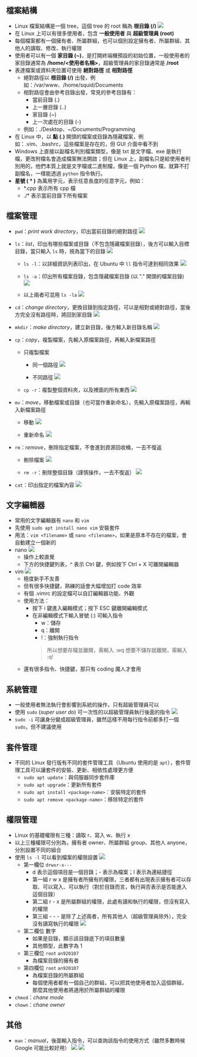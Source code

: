 ## 檔案結構

- Linux 檔案結構是一個 tree，這個 tree 的 root 稱為 **根目錄 (/)**
	![](https://i.imgur.com/vyGJeTL.png)
- 在 Linux 上可以有很多使用者，包含 **一般使用者** 與 **超級管理員 (root)**
- 每個檔案都有一個擁有者、所屬群組，也可以個別設定擁有者、所屬群組、其他人的讀取、修改、執行權限
- 使用者可以有一個 **家目錄 (~)**，是打開終端機預設的初始位置，一般使用者的家目錄通常為 **/home/<使用者名稱>**，超級管理員的家目錄通常是 **/root**
- 表達檔案或資料夾位置可使用 **絕對路徑** 或 **相對路徑**
    - 絕對路徑以 **根目錄 (/)** 出發，例如：/var/www、/home/squid/Documents
    - 相對路徑會由參考目錄出發，常見的參考目錄有：
        - 當前目錄 (.)
        - 上一層目錄 (..)
        - 家目錄 (~)
        - 上一次處在的目錄 (-)
    - 例如：./Desktop、~/Documents/Programming
- 在 Linux 中，以 **點 (.)** 開頭的檔案或目錄為隱藏檔案，例如：.vim、.bashrc，這些檔案是存在的，但 GUI 介面中看不到
- Windows 上直接以副檔名判別檔案類型，像是 txt 是文字檔、exe 是執行檔，更改附檔名會造成檔案無法開啟；但在 Linux 上，副檔名只是給使用者判別用的，他們本質上就是文字檔或二進制檔，像是一個 Python 檔，就算不打副檔名，一樣能透過 `python` 指令執行。
- **星號 ( * )** 為萬用字元，表示任意長度的任意字元，例如：
    - *.cpp 表示所有 cpp 檔
    - ./* 表示當前目錄下所有檔案

## 檔案管理

- `pwd`：*print work directory*，印出當前目錄的絕對路徑
	![](https://i.imgur.com/rbmC1o4.png)

- `ls`：*list*，印出有哪些檔案或目錄（不包含隱藏檔案目錄），後方可以輸入目標目錄，當只輸入 `ls` 時，視為當下的目錄
	![](https://i.imgur.com/qdNoDPy.png)
    - `ls -l`：以詳細資訊列表印出，在 Ubuntu 中 `ll` 指令可達到相同效果
	      ![](https://i.imgur.com/sMGjYVF.png)
    
    - `ls -a`：印出所有檔案目錄，包含隱藏檔案目錄 (以 "." 開頭的檔案目錄)
	      ![](https://i.imgur.com/tdRjiIF.png)
    
    - 以上兩者可混用 `ls -la`
	      ![](https://i.imgur.com/duXhkf2.png)

- `cd`：*change directory*，更換目錄到指定路徑，可以是相對或絕對路徑，當後方完全沒有路徑時，將回到家目錄
	  ![](https://i.imgur.com/qmWH8Fs.png)

- `mkdir`：*make directory*，建立新目錄，後方輸入新目錄名稱
	  ![](https://i.imgur.com/i9kXVFH.png)

- `cp`：*copy*，複製檔案，先輸入原檔案路徑，再輸入新檔案路徑
    - 只複製檔案
        - 同一個路徑
	          ![](https://i.imgur.com/RXBiwp1.png)

        - 不同路徑
	          ![](https://i.imgur.com/aE2v7nd.png)
    - `cp -r`：複製整個資料夾，以及裡面的所有東西
	      ![](https://i.imgur.com/Tc24Ajn.png)

- `mv`：*move*，移動檔案或目錄（也可當作重新命名），先輸入原檔案路徑，再輸入新檔案路徑
    - 移動
	      ![](https://i.imgur.com/XbeDbJf.png)
      
    - 重新命名
	      ![](https://i.imgur.com/Q44Pymz.png)

- `rm`：*remove*，刪除指定檔案，不會進到資源回收桶，一去不復返
    - 刪除檔案
	      ![](https://i.imgur.com/FsYysrZ.png)
    
    - `rm -r`：刪除整個目錄（謹慎操作，一去不復返）
	      ![](https://i.imgur.com/Xja3v6f.png)

- `cat`：印出指定的檔案內容
	  ![](https://i.imgur.com/9Jt3fik.png)
  
## 文字編輯器

- 常用的文字編輯器有 `nano` 和 `vim`
- 先使用 `sudo apt install nano vim` 安裝套件
- 用法：`vim <filename>` 或 `nano <filename>`，如果是原本不存在的檔案，會自動建立一個新的
- nano
	  ![](https://i.imgur.com/pKk5rxU.png)
    - 操作上較直覺
    - 下方的快捷鍵列表，^ 表示 Ctrl 鍵，例如按下 Ctrl + X 可離開編輯器
- vim
	  ![](https://i.imgur.com/PdxfujD.png)
    - 極度新手不友善
    - 但有很多快捷鍵，熟練的話會大幅增加打 code 效率
    - 有個 .vimrc 的設定檔可以自訂編輯器功能、外觀
    - 使用方法：
        - 按下 i 鍵進入編輯模式；按下 ESC 鍵離開編輯模式
        - 在非編輯模式下輸入冒號 (:) 可輸入指令
            - w：儲存
            - q：離開
            - !：強制執行指令
          > 所以想要存檔並離開，需輸入 :wq
          > 想要不儲存就離開，需輸入 :q!
    - 還有很多指令、快捷鍵，那只有 coding 魔人才會用
  
## 系統管理

- 一般使用者無法執行會影響到系統的操作，只有超級管理員可以
- 使用 `sudo` (*super user do*) 可一次性的以超級管理員執行後面的指令
	  ![](https://i.imgur.com/Jw2nxkE.png)
- `sudo -i` 可讓身分變成超級管理員，雖然這樣不用每行指令前都多打一個 `sudo`，但不建議使用

## 套件管理

- 不同的 Linux 發行版有不同的套件管理工具（Ubuntu 使用的是 `apt`），套件管理工具可以讓套件的安裝、更新、相依性處理更方便
    - `sudo apt update`：與伺服器同步套件庫
    - `sudo apt upgrade`：更新所有套件
    - `sudo apt install <package-name>`：安裝特定的套件
    - `sudo apt remove <package-name>`：移除特定的套件

## 權限管理

- Linux 的基礎權限有三種：讀取 r、寫入 w、執行 x
- 以上三種權限可分別為，擁有者 owner、所屬群組 group、其他人 anyone，分別設置不同的組合
- 使用 `ls -l` 可以看到檔案的權限設置
	  ![](https://i.imgur.com/DDg2cGP.png)
    - 第一欄位 `drwxr-x---`
        - d 表示這個項目是一個目錄；- 表示為檔案；l 表示為連結捷徑
        - 第一組 r w x 是擁有者所擁有的權限，三者都有出現表示擁有者可以存取、可以寫入、可以執行（對於目錄而言，執行與否表示是否能進入這個目錄）
        - 第二組 r - x 是所屬群組的權限，此處有讀和執行的權限，但沒有寫入的權限
        - 第三組 - - - 是除了上述兩者，所有其他人（超級管理員除外），完全沒有讀寫執行的權限
      ![](https://i.imgur.com/Frc7LYw.png)
    - 第二欄位 數字
        - 如果是目錄，顯示該目錄底下的項目數量
        - 其他類型，此數字為 1
    - 第三欄位 `root` `an920107`
        - 為檔案目錄的擁有者
    - 第四欄位 `root` `an920107`
        - 為檔案目錄的所屬群組
        - 每個使用者都有一個自己的群組，可以把其他使用者加入這個群組，那麼其他使用者將適用於所屬群組的權限
- `chmod`：*chane mode*
- `chown`：*chane owner*

## 其他

- `man`：*manual*，後面輸入指令，可以查詢該指令的使用方式（雖然多數時候 Google 可能比較好用）
	  ![](https://i.imgur.com/j2gzWii.png)
	  ![](https://i.imgur.com/jbts2QE.png)

